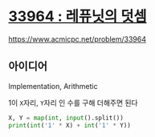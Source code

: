# [33964 : 레퓨닛의 덧셈](https://www.acmicpc.net/problem/33964)
https://www.acmicpc.net/problem/33964

## 아이디어
Implementation, Arithmetic

1이 `X`자리, `Y`자리 인 수를 구해 더해주면 된다
```python
X, Y = map(int, input().split())
print(int('1' * X) + int('1' * Y))
```